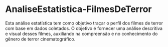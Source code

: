 # AnaliseEstatistica-FilmesDeTerror
Esta análise estatística tem como objetivo traçar o perfil dos filmes de terror com base em dados coletados. O objetivo é fornecer uma análise descritiva e visual desses filmes, auxiliando na compreensão e no conhecimento do gênero de terror cinematográfico.
